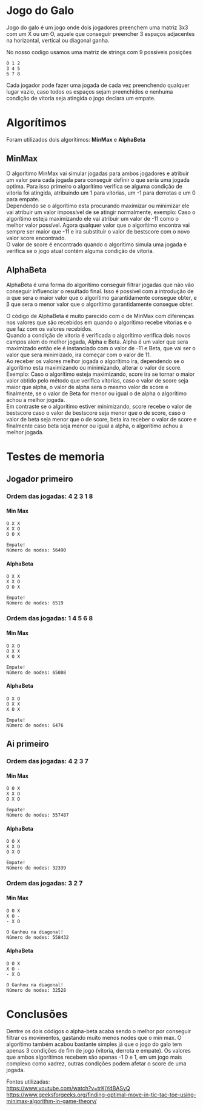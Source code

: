 # Jogo do Galo

Jogo do galo é um jogo onde dois jogadores preenchem uma matriz 3x3 com um X ou um O, aquele que conseguir preencher 3 espaços adjacentes na horizontal, vertical ou diagonal ganha.

No nosso codigo usamos uma matriz de strings com 9 possiveis posições

```
0 1 2
3 4 5
6 7 8
```

Cada jogador pode fazer uma jogada de cada vez preenchendo qualquer lugar vazio, caso todos os espaços sejam preenchidos e nenhuma condição de vitoria seja atingida o jogo declara um empate.

# Algorítimos

Foram utilizados dois algorítimos: **MinMax** e **AlphaBeta**

## MinMax

O algorítimo MinMax vai simular jogadas para ambos jogadores e atribuir um valor para cada jogada para conseguir definir o que seria uma jogada optima. Para isso primeiro o algorítimo verifica se alguma condição de vitoria foi atingida, atribuindo um 1 para vitorias, um -1 para derrotas e um 0 para empate.  
Dependendo se o algorítimo esta procurando maximizar ou minimizar ele vai atribuir um valor impossível de se atingir normalmente, exemplo: Caso o algorítimo esteja maximizando ele vai atribuir um valor de -11 como o melhor valor possível. Agora qualquer valor que o algorítimo encontra vai sempre ser maior que -11 e ira substituir o valor de bestscore com o novo valor score encontrado.  
O valor de score é encontrado quando o algorítimo simula uma jogada e verifica se o jogo atual contém alguma condição de vitoria.

## AlphaBeta

AlphaBeta é uma forma do algorítimo conseguir filtrar jogadas que não vão conseguir influenciar o resultado final. Isso é possível com a introdução de α que sera o maior valor que o algorítimo garantidamente consegue obter, e β que sera o menor valor que o algorítimo garantidamente consegue obter.

O código de AlphaBeta é muito parecido com o de MinMax com diferenças nos valores que são recebidos em quando o algorítimo recebe vitorias e o que faz com os valores recebidos.  
Quando a condição de vitoria é verificada o algorítimo verifica dois novos campos alem do melhor jogada, Alpha e Beta. Alpha é um valor que sera maximizado então ele é instanciado com o valor de -11 e Beta, que vai ser o valor que sera minimizado, ira começar com o valor de 11.  
Ao receber os valores melhor jogada o algorítimo ira, dependendo se o algorítimo esta maximizando ou minimizando, alterar o valor de score.  
Exemplo: Caso o algorítimo esteja maximizando, score ira se tornar o maior valor obtido pelo método que verifica vitorias, caso o valor de score seja maior que alpha, o valor de alpha sera o mesmo valor de score e finalmente, se o valor de Beta for menor ou igual o de alpha o algorítimo achou a melhor jogada.  
Em contraste se o algorítimo estiver minimizando, score recebe o valor de bestscore caso o valor de bestscore seja menor que o de score, caso o valor de beta seja menor que o de score, beta ira receber o valor de score e finalmente caso beta seja menor ou igual a alpha, o algorítimo achou a melhor jogada.

# Testes de memoria

## Jogador primeiro

### Ordem das jogadas: 4 2 3 1 8

#### Min Max

```
O X X 
X X O
O O X

Empate!
Número de nodes: 56490
```

#### AlphaBeta

```
O X X 
X X O
O O X

Empate!
Número de nodes: 6519
```

### Ordem das jogadas: 1 4 5 6 8

#### Min Max

```
O X O 
O X X
X O X

Empate!
Número de nodes: 65008
```

#### AlphaBeta

```
O X O 
O X X 
X O X 

Empate!
Número de nodes: 6476
```

## Ai primeiro

### Ordem das jogadas: 4 2 3 7

#### Min Max

```
O O X 
X X O 
O X O 

Empate!
Número de nodes: 557487
```

#### AlphaBeta

```
O O X 
X X O 
O X O 

Empate!
Número de nodes: 32339
```

### Ordem das jogadas: 3 2 7

#### Min Max

```
O O X 
X O - 
- X O 

O Ganhou na diagonal!
Número de nodes: 558432
```

#### AlphaBeta

```
O O X 
X O - 
- X O 

O Ganhou na diagonal!
Número de nodes: 32528
```

# Conclusões

Dentre os dois códigos o alpha-beta acaba sendo o melhor por conseguir filtrar os movimentos, gastando muito menos nodes que o min max. O algorítimo também acabou bastante simples já que o jogo do galo tem apenas 3 condições de fim de jogo (vitoria, derrota e empate). Os valores que ambos algorítimos recebem são apenas -1 0 e 1, em um jogo mais complexo como xadrez, outras condições podem afetar o score de uma jogada.

Fontes utilizadas:  
https://www.youtube.com/watch?v=trKjYdBASyQ  
https://www.geeksforgeeks.org/finding-optimal-move-in-tic-tac-toe-using-minimax-algorithm-in-game-theory/
